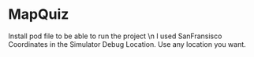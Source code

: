 # MapQuiz

Install pod file to be able to run the project \n
I used SanFransisco Coordinates in the Simulator Debug Location. Use any location you want.
